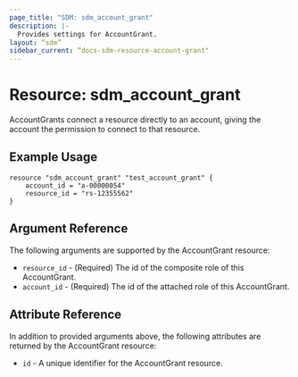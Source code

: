 ```yaml
---
page_title: "SDM: sdm_account_grant"
description: |-
  Provides settings for AccountGrant.
layout: “sdm”
sidebar_current: “docs-sdm-resource-account-grant"
---
```

# Resource: sdm_account_grant

AccountGrants connect a resource directly to an account, giving the account the permission to connect to that resource.

## Example Usage

```hcl
resource "sdm_account_grant" "test_account_grant" {
    account_id = "a-00000054"
    resource_id = "rs-12355562"
}
```

## Argument Reference
The following arguments are supported by the AccountGrant resource:
* `resource_id` - (Required) The id of the composite role of this AccountGrant.
* `account_id` - (Required) The id of the attached role of this AccountGrant.

## Attribute Reference
In addition to provided arguments above, the following attributes are returned by the AccountGrant resource:
* `id` - A unique identifier for the AccountGrant resource.
